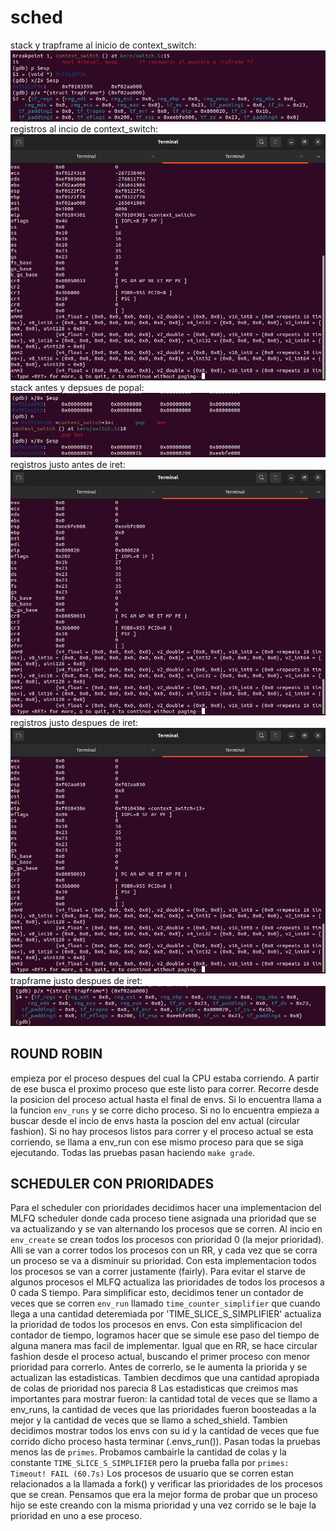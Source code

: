# sched

stack y trapframe al inicio de context_switch: 
![stack y trapframe al inicio de context_switch](capturas/trapframe_inicio.png)
registros al incio de context_switch: 
![registros al incio de context_switch](capturas/registros_inicio.png)
stack antes y depsues de popal: 
![stack antes y depsues de popal](capturas/despues_de_popal.png)
registros justo antes de iret: 
![registros justo antes de iret](capturas/registros_antes_iret.png)
registros justo despues de iret: 
![registros justo despues de iret](capturas/registros_despues_iret.png)
trapframe justo despues de iret:
![trapframe justo despues de iret](capturas/trapframe_despues_iret.png)


## ROUND ROBIN

empieza por el proceso despues del cual la CPU estaba corriendo. A partir de ese busca el proximo proceso que este listo para correr. Recorre desde la posicion del proceso actual hasta el final de envs. Si lo encuentra llama a la funcion `env_runs` y se corre dicho proceso. Si no lo encuentra empieza a buscar desde el incio de envs hasta la poscion del env actual (circular fashion). Si no hay procesos listos para correr y el proceso actual se esta corriendo, se llama a env_run con ese mismo proceso para que se siga ejecutando. Todas las pruebas pasan haciendo `make grade`.


## SCHEDULER CON PRIORIDADES

Para el scheduler con prioridades decidimos hacer una implementacion del MLFQ scheduler donde cada proceso tiene asignada una prioridad que se va actualizando y se van alternando los procesos que se corren. Al incio en `env_create` se crean todos los procesos con prioridad 0 (la mejor prioridad). Alli se van a correr todos los procesos con un RR, y cada vez que se corra un proceso se va a disminuir su prioridad. Con esta implementacion todos los procesos se van a correr justamente (fairly). Para evitar el starve de algunos procesos el MLFQ actualiza las prioridades de todos los procesos a 0 cada S tiempo. Para simplificar esto, decidimos tener un contador de veces que se corren `env_run` llamado `time_counter_simplifier` que cuando llega a una cantidad deteremiada por 'TIME_SLICE_S_SIMPLIFIER' actualiza la prioridad de todos los procesos en envs. Con esta simplificacion del contador de tiempo, logramos hacer que se simule ese paso del tiempo de alguna manera mas facil de implementar. Igual que en RR, se hace circular fashion desde el proceso actual, buscando el primer proceso con menor prioridad para correrlo. Antes de correrlo, se le aumenta la priorida y se actualizan las estadisticas. Tambien decdimos que una cantidad apropiada de colas de prioridad nos parecia 8 
Las estadisticas que creimos mas importantes para mostrar fueron: la cantidad total de veces que se llamo a env_runs, la cantidad de veces que las prioridades fueron boosteadas a la mejor y la cantidad de veces que se llamo a sched_shield. Tambien decidimos mostrar todos los envs con su id y la cantidad de veces que fue corrido dicho proceso hasta terminar (.envs_run()).
Pasan todas la pruebas menos las de `primes`. Probamos cambairle la cantidad de colas y la constante `TIME_SLICE_S_SIMPLIFIER` pero la prueba falla por `primes: Timeout! FAIL (60.7s)`
Los procesos de usuario que se corren estan relacionados a la llamada a fork() y verificar las prioridades de los procesos que se crean. Pensamos que era la mejor forma de probar que un proceso hijo se este creando con la misma prioridad y una vez corrido se le baje la prioridad en uno a ese proceso.
